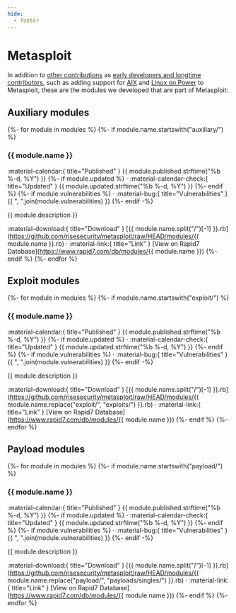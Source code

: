 ```yaml
---
hide:
  - footer
---
```


Metasploit
==========

In addition to [other contributions][1] as [early developers and longtime
contributors][2], such as adding support for [AIX][3] and [Linux on Power][4]
to Metasploit, these are the modules we developed that are part of Metasploit:

## Auxiliary modules

{%- for module in modules %}
{%- if module.name.startswith("auxiliary/") %}
### {{ module.name }}

<aside class="mdx-font-size-small" markdown>
:material-calendar:{ title="Published" } {{ module.published.strftime("%b %-d, %Y") }}
{%- if module.updated %}
· :material-calendar-check:{ title="Updated" } {{ module.updated.strftime("%b %-d, %Y") }}
{%- endif %}
{%- if module.vulnerabilities %}
· :material-bug:{ title="Vulnerabilities" } {{ ", ".join(module.vulnerabilities) }}
{%- endif -%}
</aside>

{{ module.description }}

:material-download:{ title="Download" } [{{ module.name.split("/")[-1] }}.rb](https://github.com/risesecurity/metasploit/raw/HEAD/modules/{{ module.name }}.rb)
· :material-link:{ title="Link" } [View on Rapid7 Database](https://www.rapid7.com/db/modules/{{ module.name }})
{%- endif %}
{%- endfor %}

## Exploit modules

{%- for module in modules %}
{%- if module.name.startswith("exploit/") %}
### {{ module.name }}

<aside class="mdx-font-size-small" markdown>
:material-calendar:{ title="Published" } {{ module.published.strftime("%b %-d, %Y") }}
{%- if module.updated %}
· :material-calendar-check:{ title="Updated" } {{ module.updated.strftime("%b %-d, %Y") }}
{%- endif %}
{%- if module.vulnerabilities %}
· :material-bug:{ title="Vulnerabilities" } {{ ", ".join(module.vulnerabilities) }}
{%- endif -%}
</aside>

{{ module.description }}

:material-download:{ title="Download" } [{{ module.name.split("/")[-1] }}.rb](https://github.com/risesecurity/metasploit/raw/HEAD/modules/{{ module.name.replace("exploit/", "exploits/") }}.rb)
· :material-link:{ title="Link" } [View on Rapid7 Database](https://www.rapid7.com/db/modules/{{ module.name }})
{%- endif %}
{%- endfor %}

## Payload modules

{%- for module in modules %}
{%- if module.name.startswith("payload/") %}
### {{ module.name }}

<aside class="mdx-font-size-small" markdown>
:material-calendar:{ title="Published" } {{ module.published.strftime("%b %-d, %Y") }}
{%- if module.updated %}
· :material-calendar-check:{ title="Updated" } {{ module.updated.strftime("%b %-d, %Y") }}
{%- endif %}
{%- if module.vulnerabilities %}
· :material-bug:{ title="Vulnerabilities" } {{ ", ".join(module.vulnerabilities) }}
{%- endif -%}
</aside>

{{ module.description }}

:material-download:{ title="Download" } [{{ module.name.split("/")[-1] }}.rb](https://github.com/risesecurity/metasploit/raw/HEAD/modules/{{ module.name.replace("payload/", "payloads/singles/") }}.rb)
· :material-link:{ title="Link" } [View on Rapid7 Database](https://www.rapid7.com/db/modules/{{ module.name }})
{%- endif %}
{%- endfor %}

[1]: https://github.com/rapid7/metasploit-framework/commits?author=rcvalle
[2]: https://web.archive.org/web/20090624132218/http://www.metasploit.com/
[3]: https://github.com/rapid7/metasploit-framework/commit/c2362ec4096bebcdd434cf7abf2f2483befc994b
[4]: https://github.com/rapid7/metasploit-framework/commit/dfbf6b34a5b42c3024987e976d1728354c8d1db4
